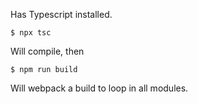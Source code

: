 

Has Typescript installed.

`$ npx tsc`

Will compile, then

`$ npm run build`

Will webpack a build to loop in all modules.

